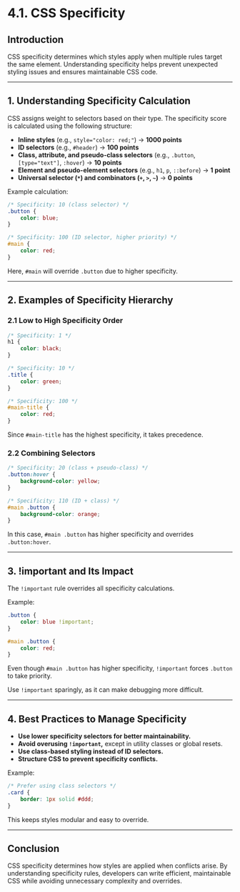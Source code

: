 # 4.1. CSS Specificity

## Introduction
CSS specificity determines which styles apply when multiple rules target the same element. Understanding specificity helps prevent unexpected styling issues and ensures maintainable CSS code.

---

## 1. Understanding Specificity Calculation
CSS assigns weight to selectors based on their type. The specificity score is calculated using the following structure:

- **Inline styles** (e.g., `style="color: red;"`) → **1000 points**
- **ID selectors** (e.g., `#header`) → **100 points**
- **Class, attribute, and pseudo-class selectors** (e.g., `.button`, `[type="text"]`, `:hover`) → **10 points**
- **Element and pseudo-element selectors** (e.g., `h1`, `p`, `::before`) → **1 point**
- **Universal selector (`*`) and combinators (`+`, `>`, `~`)** → **0 points**

Example calculation:
```css
/* Specificity: 10 (class selector) */
.button {
    color: blue;
}

/* Specificity: 100 (ID selector, higher priority) */
#main {
    color: red;
}
```
Here, `#main` will override `.button` due to higher specificity.

---

## 2. Examples of Specificity Hierarchy

### 2.1 Low to High Specificity Order
```css
/* Specificity: 1 */
h1 {
    color: black;
}

/* Specificity: 10 */
.title {
    color: green;
}

/* Specificity: 100 */
#main-title {
    color: red;
}
```
Since `#main-title` has the highest specificity, it takes precedence.

### 2.2 Combining Selectors
```css
/* Specificity: 20 (class + pseudo-class) */
.button:hover {
    background-color: yellow;
}

/* Specificity: 110 (ID + class) */
#main .button {
    background-color: orange;
}
```
In this case, `#main .button` has higher specificity and overrides `.button:hover`.

---

## 3. !important and Its Impact
The `!important` rule overrides all specificity calculations.

Example:
```css
.button {
    color: blue !important;
}

#main .button {
    color: red;
}
```
Even though `#main .button` has higher specificity, `!important` forces `.button` to take priority.

Use `!important` sparingly, as it can make debugging more difficult.

---

## 4. Best Practices to Manage Specificity
- **Use lower specificity selectors for better maintainability.**
- **Avoid overusing `!important`,** except in utility classes or global resets.
- **Use class-based styling instead of ID selectors.**
- **Structure CSS to prevent specificity conflicts.**

Example:
```css
/* Prefer using class selectors */
.card {
    border: 1px solid #ddd;
}
```
This keeps styles modular and easy to override.

---

## Conclusion
CSS specificity determines how styles are applied when conflicts arise. By understanding specificity rules, developers can write efficient, maintainable CSS while avoiding unnecessary complexity and overrides.

